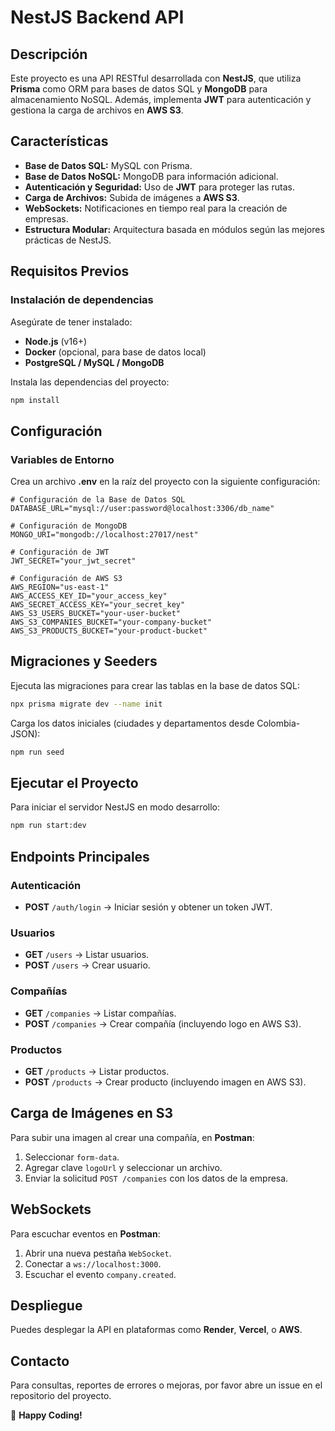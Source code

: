 # NestJS Backend API

## Descripción
Este proyecto es una API RESTful desarrollada con **NestJS**, que utiliza **Prisma** como ORM para bases de datos SQL y **MongoDB** para almacenamiento NoSQL. Además, implementa **JWT** para autenticación y gestiona la carga de archivos en **AWS S3**.

## Características
- **Base de Datos SQL:** MySQL con Prisma.
- **Base de Datos NoSQL:** MongoDB para información adicional.
- **Autenticación y Seguridad:** Uso de **JWT** para proteger las rutas.
- **Carga de Archivos:** Subida de imágenes a **AWS S3**.
- **WebSockets:** Notificaciones en tiempo real para la creación de empresas.
- **Estructura Modular:** Arquitectura basada en módulos según las mejores prácticas de NestJS.

## Requisitos Previos

### Instalación de dependencias
Asegúrate de tener instalado:
- **Node.js** (v16+)
- **Docker** (opcional, para base de datos local)
- **PostgreSQL / MySQL / MongoDB**

Instala las dependencias del proyecto:
```sh
npm install
```

## Configuración
### Variables de Entorno
Crea un archivo **.env** en la raíz del proyecto con la siguiente configuración:
```env
# Configuración de la Base de Datos SQL
DATABASE_URL="mysql://user:password@localhost:3306/db_name"

# Configuración de MongoDB
MONGO_URI="mongodb://localhost:27017/nest"

# Configuración de JWT
JWT_SECRET="your_jwt_secret"

# Configuración de AWS S3
AWS_REGION="us-east-1"
AWS_ACCESS_KEY_ID="your_access_key"
AWS_SECRET_ACCESS_KEY="your_secret_key"
AWS_S3_USERS_BUCKET="your-user-bucket"
AWS_S3_COMPANIES_BUCKET="your-company-bucket"
AWS_S3_PRODUCTS_BUCKET="your-product-bucket"
```

## Migraciones y Seeders
Ejecuta las migraciones para crear las tablas en la base de datos SQL:
```sh
npx prisma migrate dev --name init
```
Carga los datos iniciales (ciudades y departamentos desde Colombia-JSON):
```sh
npm run seed
```

## Ejecutar el Proyecto
Para iniciar el servidor NestJS en modo desarrollo:
```sh
npm run start:dev
```

## Endpoints Principales

### **Autenticación**
- **POST** `/auth/login` → Iniciar sesión y obtener un token JWT.

### **Usuarios**
- **GET** `/users` → Listar usuarios.
- **POST** `/users` → Crear usuario.

### **Compañías**
- **GET** `/companies` → Listar compañías.
- **POST** `/companies` → Crear compañía (incluyendo logo en AWS S3).

### **Productos**
- **GET** `/products` → Listar productos.
- **POST** `/products` → Crear producto (incluyendo imagen en AWS S3).

## Carga de Imágenes en S3
Para subir una imagen al crear una compañía, en **Postman**:
1. Seleccionar `form-data`.
2. Agregar clave `logoUrl` y seleccionar un archivo.
3. Enviar la solicitud `POST /companies` con los datos de la empresa.

## WebSockets
Para escuchar eventos en **Postman**:
1. Abrir una nueva pestaña `WebSocket`.
2. Conectar a `ws://localhost:3000`.
3. Escuchar el evento `company.created`.

## Despliegue
Puedes desplegar la API en plataformas como **Render**, **Vercel**, o **AWS**.

## Contacto
Para consultas, reportes de errores o mejoras, por favor abre un issue en el repositorio del proyecto.

🚀 **Happy Coding!**

